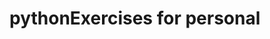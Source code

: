 # pythonExercises for personal

    
                


       



   

   


   
    



    






























